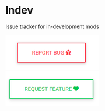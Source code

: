 # Indev
Issue tracker for in-development mods

[![](files/bug.png)](https://github.com/Conquest-Reforged/Indev/issues/new?assignees=&labels=Bug%2C+Conquest+Reforged&template=conquest-reforged-bug-report.md&title=)
[![](files/feature.png)](https://github.com/Conquest-Reforged/Indev/issues/new?assignees=&labels=&template=feature_request.md&title=)
